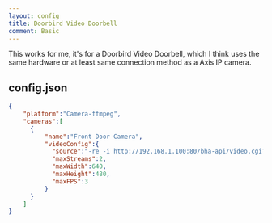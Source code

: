 ```yaml
---
layout: config
title: Doorbird Video Doorbell
comment: Basic
---
```

This works for me, it's for a Doorbird Video Doorbell, which I think uses the same hardware or at least same connection method as a Axis IP camera.

## config.json

```json
{
    "platform":"Camera-ffmpeg",
    "cameras":[
      {
          "name":"Front Door Camera",
          "videoConfig":{
            "source":"-re -i http://192.168.1.100:80/bha-api/video.cgi?http-user=username&http-password=password",
            "maxStreams":2,
            "maxWidth":640,
            "maxHeight":480,
            "maxFPS":3
          }
      }
    ]
}
```
